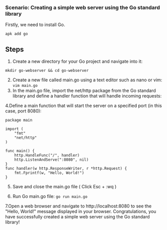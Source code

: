 ### Scenario: Creating a simple web server using the Go standard library
  

Firstly, we need to install Go.
```
apk add go
```
## Steps

1. Create a new directory for your Go project and navigate into it: 
```
mkdir go-webserver && cd go-webserver
```
2. Create a new file called main.go using a text editor such as nano or vim:
```vim main.go```
3. In the main.go file, import the net/http package from the Go standard library and define a handler function that will handle incoming requests:

4.Define a main function that will start the server on a specified port (in this case, port 8080):
```
package main

import (
    "fmt"
    "net/http"
)

func main() {
    http.HandleFunc("/", handler)
    http.ListenAndServe(":8080", nil)
}
func handler(w http.ResponseWriter, r *http.Request) {
    fmt.Fprintf(w, "Hello, World!")
}

```

5. Save and close the main.go file ( Click Esc + :wq )

6. Run Go main.go file:
```go run main.go```


7.Open a web browser and navigate to http://localhost:8080 to see the "Hello, World!" message displayed in your browser.
Congratulations, you have successfully created a simple web server using the Go standard library!

